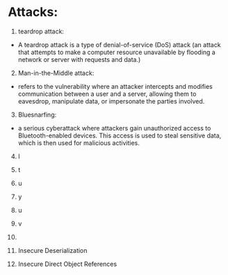 # Attacks: 

1. teardrop attack:
- A teardrop attack is a type of denial-of-service (DoS) attack (an attack that attempts to make a computer resource unavailable by flooding a network or server with requests and data.)

2. Man-in-the-Middle attack:
- refers to the vulnerability where an attacker intercepts and modifies communication between a user and a server, allowing them to eavesdrop, manipulate data, or impersonate the parties involved.

3. Bluesnarfing: 
- a serious cyberattack where attackers gain unauthorized access to Bluetooth-enabled devices. This access is used to steal sensitive data, which is then used for malicious activities.

4. l

5. t

6. u

7. y

8. u

9. v

10. 



5. Insecure Deserialization


6. Insecure Direct Object References




